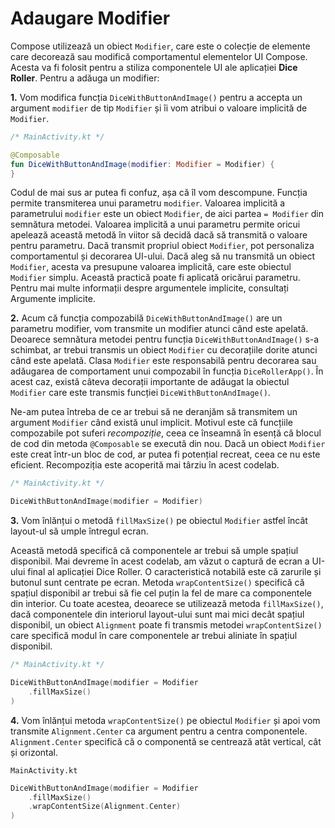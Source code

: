 # Adaugare Modifier

Compose utilizează un obiect `Modifier`, care este o colecție de elemente care decorează sau modifică comportamentul elementelor UI Compose. Acesta va fi folosit pentru a stiliza componentele UI ale aplicației **Dice Roller**. Pentru a adăuga un modifier:

**1.** Vom modifica funcția `DiceWithButtonAndImage()` pentru a accepta un argument `modifier` de tip `Modifier` și îi vom atribui o valoare implicită de `Modifier`.

```kotlin
/* MainActivity.kt */

@Composable 
fun DiceWithButtonAndImage(modifier: Modifier = Modifier) {
}
```

Codul de mai sus ar putea fi confuz, așa că îl vom descompune. Funcția permite transmiterea unui parametru `modifier`. Valoarea implicită a parametrului `modifier` este un obiect `Modifier`, de aici partea `= Modifier` din semnătura metodei. Valoarea implicită a unui parametru permite oricui apelează această metodă în viitor să decidă dacă să transmită o valoare pentru parametru. Dacă transmit propriul obiect `Modifier`, pot personaliza comportamentul și decorarea UI-ului. Dacă aleg să nu transmită un obiect `Modifier`, acesta va presupune valoarea implicită, care este obiectul `Modifier` simplu. Această practică poate fi aplicată oricărui parametru. Pentru mai multe informații despre argumentele implicite, consultați Argumente implicite.

**2.** Acum că funcția compozabilă `DiceWithButtonAndImage()` are un parametru modifier, vom transmite un modifier atunci când este apelată. Deoarece semnătura metodei pentru funcția `DiceWithButtonAndImage()` s-a schimbat, ar trebui transmis un obiect `Modifier` cu decorațiile dorite atunci când este apelată. Clasa `Modifier` este responsabilă pentru decorarea sau adăugarea de comportament unui compozabil în funcția `DiceRollerApp()`. În acest caz, există câteva decorații importante de adăugat la obiectul `Modifier` care este transmis funcției `DiceWithButtonAndImage()`.

Ne-am putea întreba de ce ar trebui să ne deranjăm să transmitem un argument `Modifier` când există unul implicit. Motivul este că funcțiile compozabile pot suferi *recompoziție*, ceea ce înseamnă în esență că blocul de cod din metoda `@Composable` se execută din nou. Dacă un obiect `Modifier` este creat într-un bloc de cod, ar putea fi potențial recreat, ceea ce nu este eficient. Recompoziția este acoperită mai târziu în acest codelab.


```kotlin
/* MainActivity.kt */

DiceWithButtonAndImage(modifier = Modifier)
```

**3.** Vom înlănțui o metodă `fillMaxSize()` pe obiectul `Modifier` astfel încât layout-ul să umple întregul ecran.

Această metodă specifică că componentele ar trebui să umple spațiul disponibil. Mai devreme în acest codelab, am văzut o captură de ecran a UI-ului final al aplicației Dice Roller. O caracteristică notabilă este că zarurile și butonul sunt centrate pe ecran. Metoda `wrapContentSize()` specifică că spațiul disponibil ar trebui să fie cel puțin la fel de mare ca componentele din interior. Cu toate acestea, deoarece se utilizează metoda `fillMaxSize()`, dacă componentele din interiorul layout-ului sunt mai mici decât spațiul disponibil, un obiect `Alignment` poate fi transmis metodei `wrapContentSize()` care specifică modul în care componentele ar trebui aliniate în spațiul disponibil.

```kotlin
/* MainActivity.kt */

DiceWithButtonAndImage(modifier = Modifier
    .fillMaxSize()
)
```

**4.** Vom înlănțui metoda `wrapContentSize()` pe obiectul `Modifier` și apoi vom transmite `Alignment.Center` ca argument pentru a centra componentele. `Alignment.Center` specifică că o componentă se centrează atât vertical, cât și orizontal.

`MainActivity.kt`

```kotlin
DiceWithButtonAndImage(modifier = Modifier
    .fillMaxSize()
    .wrapContentSize(Alignment.Center)
)
```
